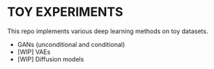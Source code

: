 # TOY EXPERIMENTS

This repo implements various deep learning methods on toy datasets.

- GANs (unconditional and conditional)
- [WIP] VAEs
- [WIP] Diffusion models